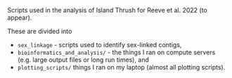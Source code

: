 Scripts used in the analysis of Island Thrush for Reeve et al. 2022 (to appear).

These are divided into

* `sex_linkage` - scripts used to identify sex-linked contigs,
* `bioinformatics_and_analysis/` - the things I ran on compute servers
(e.g. large output files or long run times), and
* `plotting_scripts/` things I ran on my laptop (almost all plotting scripts).
